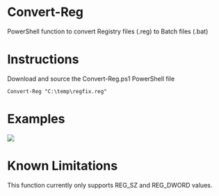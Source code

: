 # Convert-Reg
PowerShell function to convert Registry files (.reg) to Batch files (.bat)

# Instructions
Download and source the Convert-Reg.ps1 PowerShell file

    Convert-Reg "C:\temp\regfix.reg"

# Examples
<img src=http://i.imgur.com/lTMcyMj.png>

# Known Limitations
This function currently only supports REG_SZ and REG_DWORD values.
